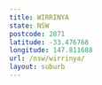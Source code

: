 ```yaml
---
title: WIRRINYA
state: NSW
postcode: 2871
latitude: -33.476768
longitude: 147.811688
url: /nsw/wirrinya/
layout: suburb
---
```


